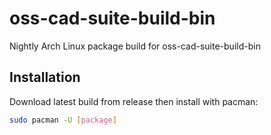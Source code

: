 # oss-cad-suite-build-bin

Nightly Arch Linux package build for oss-cad-suite-build-bin

## Installation

Download latest build from release then install with pacman:

```bash
sudo pacman -U [package]
```